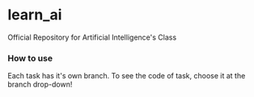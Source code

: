 # learn_ai
Official Repository for Artificial Intelligence's Class

### How to use
Each task has it's own branch. To see the code of task, choose it at the branch drop-down!
